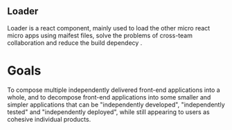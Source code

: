 ## Loader
Loader is a react component, mainly used to load the other micro react micro apps using maifest files, solve the problems of cross-team collaboration and reduce the build dependecy .

# Goals
To compose multiple independently delivered front-end applications into a whole, and to decompose front-end applications into some smaller and simpler applications that can be "independently developed", "independently tested" and "independently deployed", while still appearing to users as cohesive individual products.
